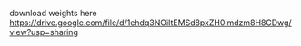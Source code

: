 download weights here https://drive.google.com/file/d/1ehdq3NOiItEMSd8pxZH0imdzm8H8CDwg/view?usp=sharing
